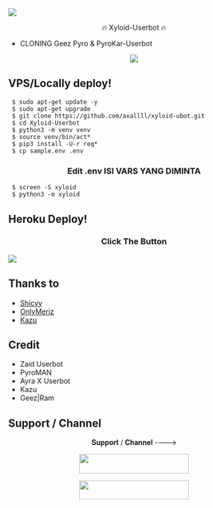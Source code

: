 <img src="https://https://telegraph/file/2e0bec69780391b320403.jpg">

<p align="center"> 🔥 Xyloid-Userbot 🔥 </p>

- CLONING Geez Pyro & PyroKar-Userbot

<p align="center">
    <a href="https://www.python.org/" alt="made-with-python"> <img src="https://img.shields.io/badge/Made%20with-Python-black.svg?style=flat-square&logo=python&logoColor=blue&color=red" /></a>


## VPS/Locally deploy!
```console
 $ sudo apt-get update -y
 $ sudo apt-get upgrade
 $ git clone https://github.com/axallll/xyloid-ubot.git
 $ cd Xyloid-Userbot
 $ python3 -m venv venv
 $ source venv/bin/act*
 $ pip3 install -U-r req*
 $ cp sample.env .env
```

<h3 align="center">
   Edit <b>.env</b> ISI VARS YANG DIMINTA
</h3>

```console
 $ screen -S xyloid
 $ python3 -m xyloid
```

## Heroku Deploy!
<h3 align="center">Click The Button</h3>
<a href="https://heroku.com/deploy?template=https://github.com/axallll/xyloid-ubot.git"><img src="https://www.herokucdn.com/deploy/button.svg"></a>
</div>


## Thanks to 
- [Shicyy](https://github.com/)
- [OnlyMeriz](https://github.com/Onlymeriz)
- [Kazu](https://github.com/ionmusic)

## Credit 
- Zaid Userbot
- PyroMAN
- Ayra X Userbot
- Kazu
- Geez|Ram

## Support / Channel

<p align="center">𝐒𝐮𝐩𝐩𝐨𝐫𝐭 / 𝐂𝐡𝐚𝐧𝐧𝐞𝐥 ----> </p>

<p align="center"><a href="https://t.me/pscsb0yz"><img src="https://img.shields.io/badge/ᴛᴇʟᴇɢʀᴀᴍ-Channel-black?&style=for-the-badge&logo=telegram" width="220" height="38.45"></a></p>
<p align="center"><a href="https://t.me/xyloidsupport"><img src="https://img.shields.io/badge/ᴛᴇʟᴇɢʀᴀᴍ-𝐒𝐮𝐩𝐩𝐨𝐫𝐭-black?&style=for-the-badge&logo=telegram" width="220" height="38.45"></a></p>
